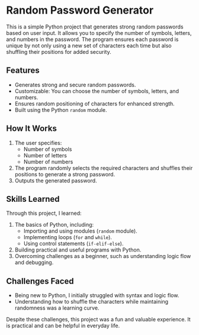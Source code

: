 # Random Password Generator

This is a simple Python project that generates strong random passwords based on user input. It allows you to specify the number of symbols, letters, and numbers in the password. The program ensures each password is unique by not only using a new set of characters each time but also shuffling their positions for added security.

## Features
- Generates strong and secure random passwords.
- Customizable: You can choose the number of symbols, letters, and numbers.
- Ensures random positioning of characters for enhanced strength.
- Built using the Python `random` module.

## How It Works
1. The user specifies:
   - Number of symbols
   - Number of letters
   - Number of numbers
2. The program randomly selects the required characters and shuffles their positions to generate a strong password.
3. Outputs the generated password.

## Skills Learned
Through this project, I learned:
1. The basics of Python, including:
   - Importing and using modules (`random` module).
   - Implementing loops (`for` and `while`).
   - Using control statements (`if-elif-else`).
2. Building practical and useful programs with Python.
3. Overcoming challenges as a beginner, such as understanding logic flow and debugging.

## Challenges Faced
- Being new to Python, I initially struggled with syntax and logic flow.
- Understanding how to shuffle the characters while maintaining randomness was a learning curve.

Despite these challenges, this project was a fun and valuable experience. It is practical and can be helpful in everyday life.
